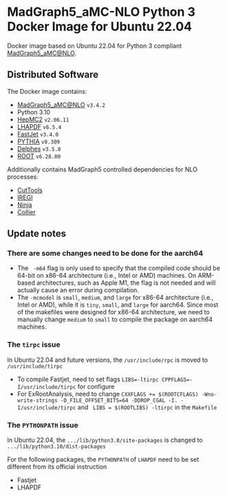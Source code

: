# MadGraph5_aMC-NLO Python 3 Docker Image for Ubuntu 22.04

Docker image based on Ubuntu 22.04 for Python 3 compliant [MadGraph5_aMC@NLO](https://launchpad.net/mg5amcnlo). 

## Distributed Software

The Docker image contains:

* [MadGraph5_aMC@NLO](https://launchpad.net/mg5amcnlo) `v3.4.2`
* Python 3.10
* [HepMC2](http://hepmc.web.cern.ch/hepmc/) `v2.06.11`
* [LHAPDF](https://lhapdf.hepforge.org/) `v6.5.4`
* [FastJet](http://fastjet.fr/) `v3.4.0`
* [PYTHIA](https://pythia.org/) `v8.309`
* [Delphes](https://cp3.irmp.ucl.ac.be/projects/delphes/) `v3.5.0`
* [ROOT](https://root.cern/) `v6.28.00`

Additionally contains MadGraph5 controlled dependencies for NLO processes:

* [CutTools](https://inspirehep.net/literature/768411)
* [IREGI](https://inspirehep.net/literature/1293923)
* [Ninja](https://github.com/peraro/ninja)
* [Collier](https://inspirehep.net/literature/1451658)

## Update notes

### There are some changes need to be done for the aarch64

* The ` -m64` flag is only used to specify that the compiled code should be 64-bit on x86-64 architecture (i.e., Intel or AMD) machines. On ARM-based architectures, such as Apple M1, the flag is not needed and will actually cause an error during compilation.
* The `-mcmodel` is `small`, `medium`, and `large` for x86-64 architecture (i.e., Intel or AMD), while it is `tiny`, `small`, and `large` for aarch64. Since most of the makefiles were designed for x86-64 architecture, we need to manually change `medium` to `small` to compile the package on aarch64 machines.

### The `tirpc` issue 

In Ubuntu 22.04 and future versions, the `/usr/include/rpc` is moved to `/usr/include/tirpc`

* To compile Fastjet, need to set flags `LIBS=-ltirpc CPPFLAGS=-I/usr/include/tirpc` for configure
* For ExRootAnalysis, need to change `CXXFLAGS += $(ROOTCFLAGS) -Wno-write-strings -D_FILE_OFFSET_BITS=64 -DDROP_CGAL -I. -I/usr/include/tirpc` and ` LIBS = $(ROOTLIBS) -ltirpc` in the `Makefile`

### The `PYTHONPATH` issue

In Ubuntu 22.04, the `.../lib/python3.8/site-packages` is changed to `.../lib/python3.10/dist-packages`

For the following packages, the `PYTHONPATH` of `LHAPDF` need to be set different from its official instruction

* Fastjet
* LHAPDF


